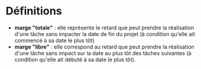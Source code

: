 # Définitions

<!-- TODO -->
- **marge "totale"** : elle représente le retard que peut prendre la réalisation d'une tâche sans
impacter la date de fin du projet (à condition qu'elle ait commencé à sa date le plus tôt)
- **marge "libre"** : elle correspond au retard que peut prendre la réalisation d'une tâche sans
impact sur la date au plus tôt des tâches suivantes (à condition qu'elle ait débuté à sa date le plus
tôt).